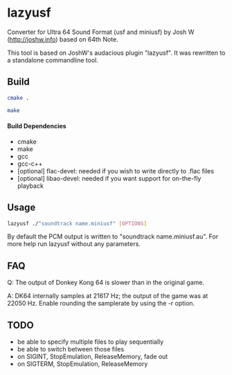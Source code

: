 lazyusf
=======

Converter for Ultra 64 Sound Format (usf and miniusf) by Josh W (http://joshw.info) based on 64th Note.

This tool is based on JoshW's audacious plugin "lazyusf". It was rewritten to a standalone commandline tool.

## Build
```bash
cmake .
```
```bash
make
```
#### Build Dependencies
* cmake
* make
* gcc
* gcc-c++
* [optional] flac-devel: needed if you wish to write directly to .flac files
* [optional] libao-devel: needed if you want support for on-the-fly playback

## Usage
```bash
lazyusf ./"soundtrack name.miniusf" [OPTIONS]
```
By default the PCM output is written to "soundtrack name.miniusf.au". For more help run lazyusf without any parameters.



## FAQ
Q: The output of Donkey Kong 64 is slower than in the original game.

A: DK64 internally samples at 21617 Hz; the output of the game was at 22050 Hz. Enable rounding the samplerate by using the -r option.

## TODO
* be able to specify multiple files to play sequentially
* be able to switch between those files
* on SIGINT, StopEmulation, ReleaseMemory, fade out
* on SIGTERM, StopEmulation, ReleaseMemory
